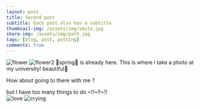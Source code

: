 ```yaml
---
layout: post
title: Second post
subtitle: Each post also has a subtitle
thumbnail-img: /assets/img/smile.jpg
share-img: /assets/img/path.jpg
tags: [blog, post, posting]
comments: true
---
```


![flower](https://user-images.githubusercontent.com/126739223/227748682-eafba914-4652-41aa-8248-fdbdaac09c82.jpg)
![flower2](https://user-images.githubusercontent.com/126739223/227748760-5d49d454-f653-475e-86b2-fffffa9495ca.jpg)
🌸spring🌸 is already here.
This is where i take a photo at my university!
beautiful🌸

How about going to there with me ?

but I have too many things to do ~!!~!!~!!  
![love](https://user-images.githubusercontent.com/126739223/227749112-d7f459ce-6c7c-4a66-8bac-dad2310fe744.png)
![crying](https://user-images.githubusercontent.com/126739223/227748785-e8c665c1-4db1-4883-8ec7-1ec9e0581cd4.jpg)





